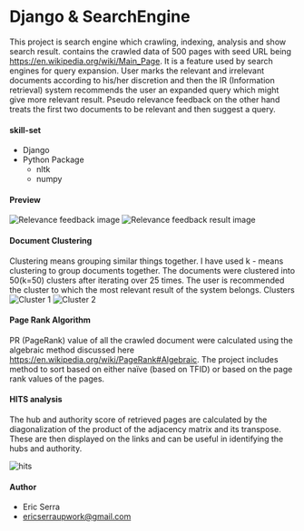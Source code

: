 # Django & SearchEngine
This project is search engine which crawling, indexing, analysis and show search result.  contains the crawled data
of 500 pages with seed URL being https://en.wikipedia.org/wiki/Main_Page.
It is a feature used by search engines for query expansion. User marks the relevant and irrelevant documents according to his/her
discretion and then the IR (Information retrieval) system recommends the user an expanded query which might give more relevant result.
Pseudo relevance feedback on the other hand treats the first two documents to be relevant and then suggest a query.

#### skill-set
+ Django
+ Python Package
    + nltk
    + numpy

#### Preview
![Relevance feedback image](https://github.com/ericserraupwork/django-search-engine/blob/tree/master/Screenshots/relevance%20feedback%20(2).png)
![Relevance feedback result image](https://github.com/ericserraupwork/django-search-engine/blob/tree/master/Screenshots/relevance%20feedback%20result.png)

#### Document Clustering
Clustering means grouping similar things together. I have used k - means clustering to group documents together. The documents were
clustered into 50(k=50) clusters after iterating over 25 times. The user is recommended the cluster to which the most relevant result of
the system belongs.
Clusters
![Cluster 1](https://github.com/ericserraupwork/django-search-engine/blob/tree/master/Screenshots/clusters%20(1).png)
![Cluster 2](https://github.com/ericserraupwork/django-search-engine/blob/tree/master/Screenshots/clusters%20(2).png)

#### Page Rank Algorithm
PR (PageRank) value of all the crawled document were calculated using the algebraic method discussed here
https://en.wikipedia.org/wiki/PageRank#Algebraic. The project includes method to sort based on either naïve (based on TFID) or based on
the page rank values of the pages.

#### HITS analysis
The hub and authority score of retrieved pages are calculated by the diagonalization of the product of the adjacency matrix and its
transpose. These are then displayed on the links and can be useful in identifying the hubs and authority.

![hits](https://github.com/ericserraupwork/django-search-engine/blob/tree/master/Screenshots/hits%20analysis.png)

#### Author
+ Eric Serra
+ ericserraupwork@gmail.com
